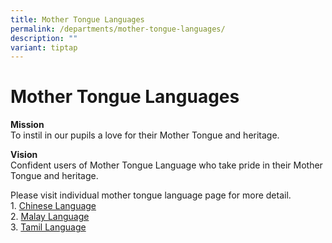 ```yaml
---
title: Mother Tongue Languages
permalink: /departments/mother-tongue-languages/
description: ""
variant: tiptap
---
```

<h1><strong>Mother Tongue Languages</strong></h1>
<p><strong>Mission</strong> 
<br>To instil in our pupils a love for their Mother Tongue and heritage.</p>
<p><strong>Vision</strong> 
<br>Confident users of Mother Tongue Language who take pride in their Mother
Tongue and heritage.</p>
<p>Please visit individual mother tongue language page for more detail.
<br>1. <a href="/list-of-mother-tongue-links/chinese-language/" rel="noopener noreferrer nofollow" target="_blank">Chinese Language</a> 
<br>2. <a href="/list-of-mother-tongue-links/malay-language/" rel="noopener noreferrer nofollow" target="_blank">Malay Language</a> 
<br>3. <a href="/list-of-mother-tongue-links/tamil-language-and-programmes/" rel="noopener noreferrer nofollow" target="_blank">Tamil Language</a>
</p>